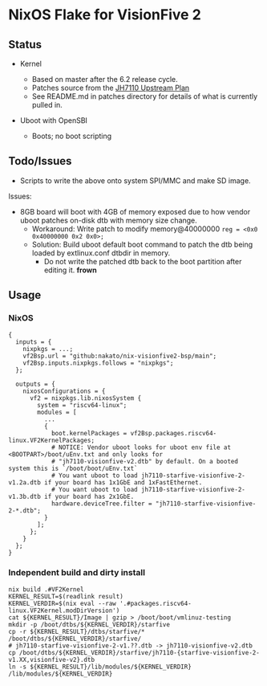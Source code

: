 # NixOS Flake for VisionFive 2

## Status

* Kernel
  * Based on master after the 6.2 release cycle.
  * Patches source from the [JH7110 Upstream Plan](https://rvspace.org/en/project/JH7110_Upstream_Plan)
  * See README.md in patches directory for details of what is currently pulled in.

* Uboot with OpenSBI
  * Boots; no boot scripting

## Todo/Issues

* Scripts to write the above onto system SPI/MMC and make SD image.

Issues:
* 8GB board will boot with 4GB of memory exposed due to how vendor uboot patches on-disk dtb with memory size change.
  * Workaround: Write patch to modify memory@40000000 `reg = <0x0 0x40000000 0x2 0x0>;`
  * Solution: Build uboot default boot command to patch the dtb being loaded by extlinux.conf dtbdir in memory.
    * Do not write the patched dtb back to the boot partition after editing it.  **frown**


## Usage

### NixOS

```
{
  inputs = {
    nixpkgs = ...;
    vf2Bsp.url = "github:nakato/nix-visionfive2-bsp/main";
    vf2Bsp.inputs.nixpkgs.follows = "nixpkgs";
  };

  outputs = {
    nixosConfigurations = {
      vf2 = nixpkgs.lib.nixosSystem {
        system = "riscv64-linux";
        modules = [
          ...
          {
            boot.kernelPackages = vf2Bsp.packages.riscv64-linux.VF2KernelPackages;
            # NOTICE: Vendor uboot looks for uboot env file at <BOOTPART>/boot/uEnv.txt and only looks for
            # "jh7110-visionfive-v2.dtb" by default. On a booted system this is `/boot/boot/uEnv.txt`
            # You want uboot to load jh7110-starfive-visionfive-2-v1.2a.dtb if your board has 1x1GbE and 1xFastEthernet.
            # You want uboot to load jh7110-starfive-visionfive-2-v1.3b.dtb if your board has 2x1GbE.
            hardware.deviceTree.filter = "jh7110-starfive-visionfive-2-*.dtb";
          }
        ];
      };
    }
  };
}
```

### Independent build and dirty install

```
nix build .#VF2Kernel
KERNEL_RESULT=$(readlink result)
KERNEL_VERDIR=$(nix eval --raw '.#packages.riscv64-linux.VF2Kernel.modDirVersion')
cat ${KERNEL_RESULT}/Image | gzip > /boot/boot/vmlinuz-testing
mkdir -p /boot/dtbs/${KERNEL_VERDIR}/starfive
cp -r ${KERNEL_RESULT}/dtbs/starfive/* /boot/dtbs/${KERNEL_VERDIR}/starfive/
# jh7110-starfive-visionfive-2-v1.??.dtb -> jh7110-visionfive-v2.dtb
cp /boot/dtbs/${KERNEL_VERDIR}/starfive/jh7110-{starfive-visionfive-2-v1.XX,visionfive-v2}.dtb
ln -s ${KERNEL_RESULT}/lib/modules/${KERNEL_VERDIR} /lib/modules/${KERNEL_VERDIR}
```
